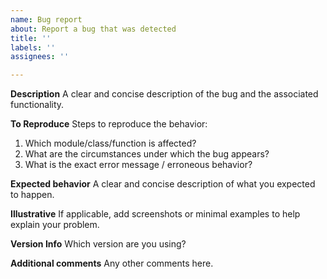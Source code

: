 ```yaml
---
name: Bug report
about: Report a bug that was detected
title: ''
labels: ''
assignees: ''

---
```


**Description**
A clear and concise description of the bug and the associated functionality.

**To Reproduce**
Steps to reproduce the behavior:
1. Which module/class/function is affected?
2. What are the circumstances under which the bug appears?
3. What is the exact error message / erroneous behavior?


**Expected behavior**
A clear and concise description of what you expected to happen.

**Illustrative**
If applicable, add screenshots or minimal examples to help explain your problem.

**Version Info**
 Which version are you using?

**Additional comments**
Any other comments here.
